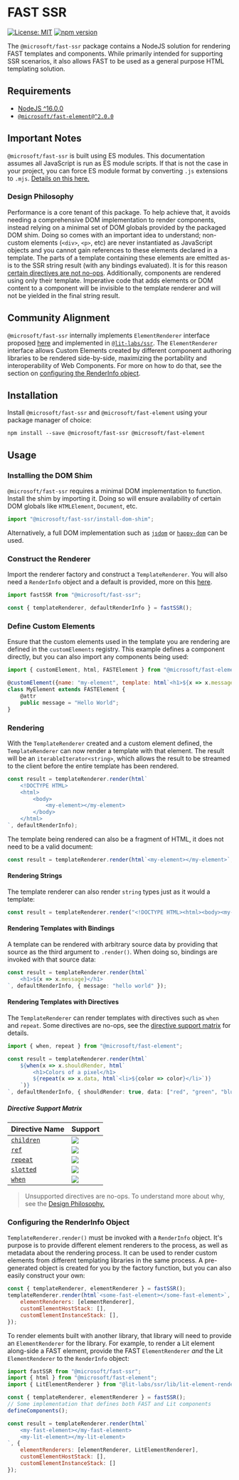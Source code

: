 # FAST SSR

[![License: MIT](https://img.shields.io/badge/License-MIT-yellow.svg)](https://opensource.org/licenses/MIT)
[![npm version](https://badge.fury.io/js/%40microsoft%2Ffast-ssr.svg)](https://badge.fury.io/js/%40microsoft%2Ffast-ssr)

The `@microsoft/fast-ssr` package contains a NodeJS solution for rendering FAST templates and components. While primarily intended for supporting SSR scenarios, it also allows FAST to be used as a general purpose HTML templating solution.

## Requirements
- [NodeJS ^16.0.0](https://nodejs.org) 
- [`@microsoft/fast-element@^2.0.0`](https://www.npmjs.com/package/@microsoft/fast-element)

## Important Notes
`@microsoft/fast-ssr` is built using ES modules. This documentation assumes all JavaScript is run as ES module scripts. If that is not the case in your project, you can force ES module format by converting `.js` extensions to `.mjs`. [Details on this here.](https://nodejs.org/api/packages.html)

### Design Philosophy
Performance is a core tenant of this package. To help achieve that, it avoids needing a comprehensive DOM implementation to render components, instead relying on a minimal set of DOM globals provided by the packaged DOM shim. Doing so comes with an important idea to understand; non-custom elements (`<div>`, `<p>`, etc) are never instantiated as JavaScript objects and you cannot gain references to these elements declared in a template. The parts of a template containing these elements are emitted as-is to the SSR string result (with any bindings evaluated). It is for this reason [certain directives are not no-ops](#directive-support-matrix). Additionally, components are rendered using only their template. Imperative code that adds elements or DOM content to a component will be invisible to the template renderer and will not be yielded in the final string result.

## Community Alignment
`@microsoft/fast-ssr` internally implements `ElementRenderer` interface proposed [here](https://github.com/webcomponents-cg/community-protocols/issues/7#issuecomment-825151215) and implemented in [`@lit-labs/ssr`](https://github.com/lit/lit/tree/main/packages/labs/ssr). The `ElementRenderer` interface allows Custom Elements created by different component authoring libraries to be rendered side-by-side, maximizing the portability and interoperability of Web Components. For more on how to do that, see the section on [configuring the RenderInfo object](#configuring-the-renderinfo-object).

## Installation
Install `@microsoft/fast-ssr` and `@microsoft/fast-element` using your package manager of choice:

```shell
npm install --save @microsoft/fast-ssr @microsoft/fast-element
```
## Usage
### Installing the DOM Shim
`@microsoft/fast-ssr` requires a minimal DOM implementation to function. Install the shim by importing it. Doing so will ensure availability of certain DOM globals like `HTMLElement`, `Document`, etc.

```js
import "@microsoft/fast-ssr/install-dom-shim";
```

Alternatively, a full DOM implementation such as [`jsdom`](https://github.com/jsdom/jsdom) or [`happy-dom`](https://github.com/capricorn86/happy-dom) can be used.

### Construct the Renderer
Import the renderer factory and construct a `TemplateRenderer`. You will also need a `RenderInfo` object and a default is provided, more on this [here](#configuring-the-renderinfo-object).
```js
import fastSSR from "@microsoft/fast-ssr";

const { templateRenderer, defaultRenderInfo } = fastSSR();
```

### Define Custom Elements
Ensure that the custom elements used in the template you are rendering are defined in the `customElements` registry. This example defines a component directly, but you can also import any components being used:
```js
import { customElement, html, FASTElement } from "@microsoft/fast-element":

@customElement({name: "my-element", template: html`<h1>${x => x.message}</h1>`})
class MyElement extends FASTElement {
    @attr
    public message = "Hello World";
}
```

### Rendering
With the `TemplateRenderer` created and a custom element defined, the `TemplateRenderer` can now render a template with that element. The result will be an `iterableIterator<string>`, which allows the result to be streamed to the client before the entire template has been rendered.

```js
const result = templateRenderer.render(html`
    <!DOCTYPE HTML>
    <html>
        <body>
            <my-element></my-element>
        </body>
    </html>
`, defaultRenderInfo);
```

The template being rendered can also be a fragment of HTML, it does not need to be a valid document:

```js
const result = templateRenderer.render(html`<my-element></my-element>`, defaultRenderInfo);
```

#### Rendering Strings
The template renderer can also render `string` types just as it would a template:

```js
const result = templateRenderer.render("<!DOCTYPE HTML><html><body><my-element></my-element></body></html>", defaultRenderInfo);
```

#### Rendering Templates with Bindings
A template can be rendered with arbitrary source data by providing that source as the third argument to `.render()`. When doing so, bindings are invoked with that source data:

```ts
const result = templateRenderer.render(html`
    <h1>${x => x.message}</h1>
`, defaultRenderInfo, { message: "hello world" });
```

#### Rendering Templates with Directives
The `TemplateRenderer` can render templates with directives such as `when` and `repeat`. Some directives are no-ops, see the [directive support matrix](#directive-support-matrix) for details.

```ts
import { when, repeat } from "@microsoft/fast-element";

const result = templateRenderer.render(html`
    ${when(x => x.shouldRender, html`
        <h1>Colors of a pixel</h1>
        ${repeat(x => x.data, html`<li>${color => color}</li>`)}
    `)}
`, defaultRenderInfo, { shouldRender: true, data: ["red", "green", "blue"] });
```

##### Directive Support Matrix

|Directive Name|Support|
|-|-|
|[`children`](https://www.fast.design/docs/fast-element/using-directives#the-children-directive)|[![](https://img.shields.io/badge/-Unsupported-red)]()|
|[`ref`](https://www.fast.design/docs/fast-element/using-directives#the-ref-directive)|[![](https://img.shields.io/badge/-Unsupported-red)]()|
|[`repeat`](https://www.fast.design/docs/fast-element/using-directives#the-repeat-directive)|[![](https://img.shields.io/badge/-Supported-brightgreen)]()|
|[`slotted`](https://www.fast.design/docs/fast-element/using-directives#the-slotted-directive)|[![](https://img.shields.io/badge/-Unsupported-red)]()|
|[`when`](https://www.fast.design/docs/fast-element/using-directives#the-when-directive)|[![](https://img.shields.io/badge/-Supported-brightgreen)]()|

> Unsupported directives are no-ops. To understand more about why, see the [Design Philosophy.](#design-philosophy)

### Configuring the RenderInfo Object
`TemplateRenderer.render()` must be invoked with a `RenderInfo` object. It's purpose is to provide different element renderers to the process, as well as metadata about the rendering process. It can be used to render custom elements from different templating libraries in the same process. A pre-generated object is created for you by the factory function, but you can also easily construct your own: 

```js
const { templateRenderer, elementRenderer } = fastSSR();
templateRenderer.render(html`<some-fast-element></some-fast-element>`, {
    elementRenderers: [elementRenderer],
    customElementHostStack: [],
    customElementInstanceStack: [],
});
```

To render elements built with another library, that library will need to provide an `ElementRenderer` for the library. For example, to render a Lit element along-side a FAST element, provide the FAST `ElementRenderer` *and* the Lit `ElementRenderer` to the `RenderInfo` object:

```js
import fastSSR from "@microsoft/fast-ssr";
import { html } from "@microsoft/fast-element";
import { LitElementRenderer } from "@lit-labs/ssr/lib/lit-element-renderer.js"

const { templateRenderer, elementRenderer } = fastSSR();
// Some implementation that defines both FAST and Lit components
defineComponents();

const result = templateRenderer.render(html`
    <my-fast-element></my-fast-element>
    <my-lit-element></my-lit-element>
`, {
    elementRenderers: [elementRenderer, LitElementRenderer],
    customElementHostStack: [],
    customElementInstanceStack: []
});
```
